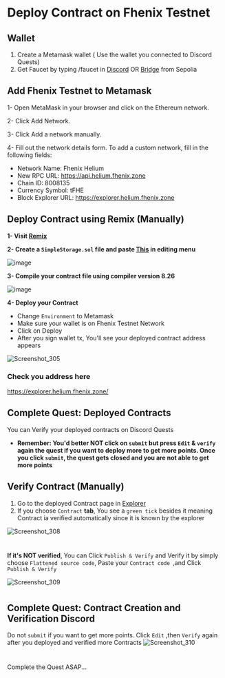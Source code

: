 # Deploy Contract on Fhenix Testnet

## Wallet
1. Create a Metamask wallet ( Use the wallet you connected to Discord Quests)
2. Get Faucet by typing /faucet in [Discord](https://discord.gg/Xg7ABJKa) OR [Bridge](https://bridge.helium.fhenix.zone/) from Sepolia

## Add Fhenix Testnet to Metamask
1- Open MetaMask in your browser and click on the Ethereum network.

2- Click Add Network.

3- Click Add a network manually.

4- Fill out the network details form. To add a custom network, fill in the following fields:

* Network Name: Fhenix Helium
* New RPC URL: https://api.helium.fhenix.zone
* Chain ID: 8008135
* Currency Symbol: tFHE
* Block Explorer URL: https://explorer.helium.fhenix.zone

## Deploy Contract using Remix (Manually)
**1- Visit [Remix](https://remix.ethereum.org/)**

**2- Create a `SimpleStorage.sol` file and paste [This](https://github.com/SHAKTHIVASEE/Fhenix-Network/blob/main/Zotac.sol) in editing menu**

![image](https://github.com/user-attachments/assets/e6c8742f-83c0-4682-b548-54dc4a27b9dc)

**3- Compile your contract file using compiler version 8.26**

![image](https://github.com/user-attachments/assets/3e704184-0a70-4afa-89c2-f800bbc350fc)

**4- Deploy your Contract**
* Change `Environment` to Metamask
* Make sure your wallet is on Fhenix Testnet Network
* Click on Deploy
* After you sign wallet tx, You'll see your deployed contract address appears

![Screenshot_305](https://github.com/user-attachments/assets/e011d2be-8b01-48fc-9996-d1c188283ff6)

### Check you address here
https://explorer.helium.fhenix.zone/

## Complete Quest: Deployed Contracts
You can Verify your deployed contracts on Discord Quests
* **Remember: You'd better NOT click on `submit` but press `Edit` & `verify` again the quest if you want to deploy more to get more points. Once you click `submit`, the quest gets closed and you are not able to get more points**

## Verify Contract (Manually)
1. Go to the deployed Contract page in [Explorer](https://explorer.helium.fhenix.zone/)
2. If you choose `Contract` **tab**, You see a `green tick` besides it meaning Contract ia verified automatically since it is known by the explorer

![Screenshot_308](https://github.com/user-attachments/assets/f824b88e-1bb9-4986-9d63-61661af5a01e)


#


**If it's NOT verified**, You can Click `Publish & Verify` and Verify it by simply choose `Flattened source code`, Paste your `Contract code `,and Click `Publish & Verify`

![Screenshot_309](https://github.com/user-attachments/assets/4496368c-a81c-41c3-8306-0a017894273a)

#

## Complete Quest: Contract Creation and Verification Discord
Do not `submit` if you want to get more points. Click `Edit` ,then `Verify` again after you deployed and verified more Contracts
![Screenshot_310](https://github.com/user-attachments/assets/2cc68e1e-d2a8-4c9d-97d6-dada35d3e058)


#

Complete the Quest ASAP...
